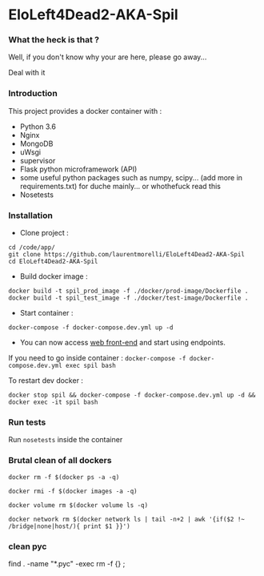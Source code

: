 # EloLeft4Dead2-AKA-Spil


### What the heck is that ?

Well, if you don't know why your are here, please go away...

Deal with it

### Introduction
This project provides a docker container with :

- Python 3.6
- Nginx
- MongoDB
- uWsgi
- supervisor
- Flask python microframework (API)
- some useful python packages such as numpy, scipy... (add more in requirements.txt) for duche mainly... or whothefuck read this 
- Nosetests

### Installation

- Clone project :
```
cd /code/app/
git clone https://github.com/laurentmorelli/EloLeft4Dead2-AKA-Spil
cd EloLeft4Dead2-AKA-Spil
```
- Build docker image :
```
docker build -t spil_prod_image -f ./docker/prod-image/Dockerfile .
docker build -t spil_test_image -f ./docker/test-image/Dockerfile .
```
- Start container :
```
docker-compose -f docker-compose.dev.yml up -d
```
- You can now access [web front-end](http://localhost:8084/front/index.html) and start using endpoints.

If you need to go inside container : `docker-compose -f docker-compose.dev.yml exec spil bash`

To restart dev docker :
```
docker stop spil && docker-compose -f docker-compose.dev.yml up -d && docker exec -it spil bash
```

### Run tests

Run `nosetests` inside the container

### Brutal clean of all dockers

```
docker rm -f $(docker ps -a -q)

docker rmi -f $(docker images -a -q)

docker volume rm $(docker volume ls -q)

docker network rm $(docker network ls | tail -n+2 | awk '{if($2 !~ /bridge|none|host/){ print $1 }}')
```

### clean pyc

find . -name "*.pyc" -exec rm -f {} \;